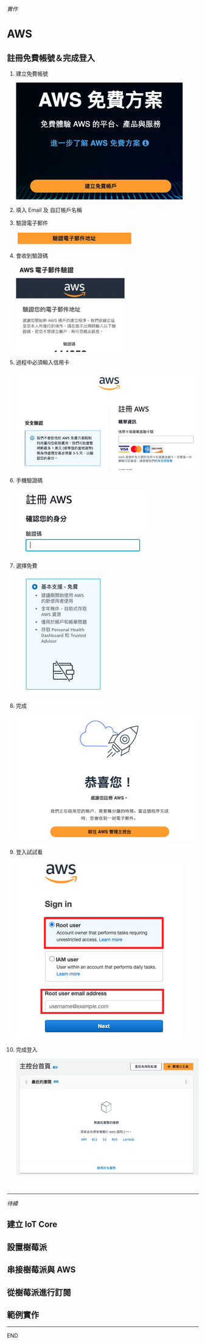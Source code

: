 *實作*

# AWS

## 註冊免費帳號＆完成登入

1. 建立免費帳號

    ![](images/img_01.png)


2. 填入 Email 及 自訂帳戶名稱

3. 驗證電子郵件

    ![](images/img_02.png)

4. 會收到驗證碼

    ![](images/img_03.png)


5. 過程中必須輸入信用卡

    ![](images/img_04.png)

6. 手機驗證碼

    ![](images/img_05.png)

7. 選擇免費

    ![](images/img_06.png)

8. 完成

    ![](images/img_07.png)

9. 登入試試看

    ![](images/img_08.png)

10. 完成登入

    ![](images/img_09.png)



<br>

---

*待續*


## 建立 IoT Core


## 設置樹莓派


## 串接樹莓派與 AWS

## 從樹莓派進行訂閱

## 範例實作
---

END


